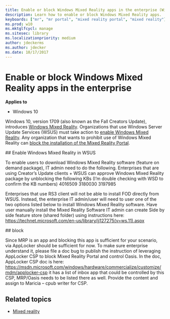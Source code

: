 ```yaml
---
title: Enable or block Windows Mixed Reality apps in the enterprise (Windows 10)
description: Learn how to enable or block Windows Mixed Reality apps.
keyboards: ["mr", "mr portal", "mixed reality portal", "mixed reality"]
ms.prod: w10
ms.mktglfcycl: manage
ms.sitesec: library
ms.localizationpriority: medium
author: jdeckerms
ms.author: jdecker
ms.date: 10/17/2017
---
```


# Enable or block Windows Mixed Reality apps in the enterprise
**Applies to**

-   Windows 10

Windows 10, version 1709 (also known as the Fall Creators Update), introduces [Windows Mixed Reality](https://blogs.windows.com/windowsexperience/2017/08/28/windows-mixed-reality-holiday-update/). Organizations that use Windows Server Update Services (WSUS) must take action to [enable Windows Mixed Reality](#enable). Any organization that wants to prohibit use of Windows Mixed Reality can [block the installation of the Mixed Reality Portal](#block).


<span id="enable" />
## Enable Windows Mixed Reality in WSUS

To enable users to download Windows Mixed Reality software (feature on demand package), IT admin need to do the following. 
Enterprises that are using Creator’s Update clients + WSUS can approve Windows Mixed Reality package by unblocking the following KBs (I’m double checking with WSD to confirm the KB numbers) 
4016509
3180030
3197985
 
Enterprises that use RS3 client will not be able to install FOD directly from WSUS. Instead, the enterprise IT admin/user will need to user one of the two options listed below to install Windows Mixed Reality software.
Have user manually install the Mixed Reality Software 
IT admin can create Side by side feature store (shared folder) using instructions here:
https://technet.microsoft.com/en-us/library/jj127275(v=ws.11).aspx


<span id="block" /> 
## block

Since MRP is an app and blocking this app is sufficient for your scenario, via AppLocker should be sufficient for now. To make sure enterprise understand it, please file a doc bug to publish the instruction of leveraging AppLocker CSP to block Mixed Reality Portal and control Oasis. In the doc, AppLocker CSP doc is here: https://msdn.microsoft.com/windows/hardware/commercialize/customize/mdm/applocker-csp it has a list of inbox app that could be controlled by this CSP, MRP/Oasis needs to be listed there as well. Provide the content and assign to Maricia – cpub writer for CSP. 


## Related topics

- [Mixed reality](https://developer.microsoft.com/windows/mixed-reality/mixed_reality)